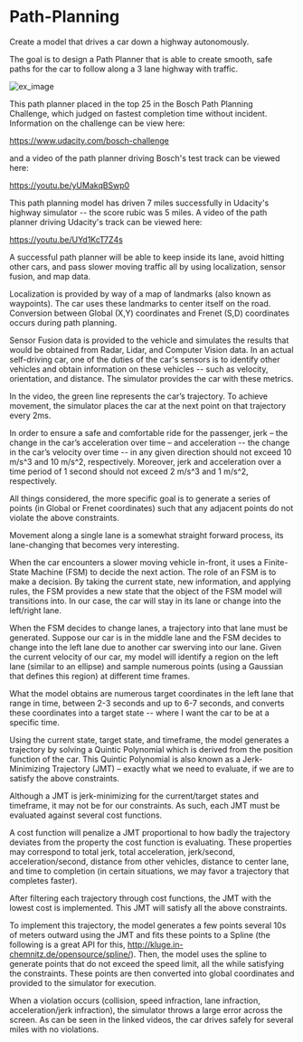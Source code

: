# Path-Planning
Create a model that drives a car down a highway autonomously.

The goal is to design a Path Planner that is able to create smooth, safe paths for the car to follow along a 3 lane highway with traffic.




![ex_image](https://raw.github.com/Shawn-Ricardo/Highway-Path-Planning/master/Eigen-3.3/simulator.png)




This path planner placed in the top 25 in the Bosch Path Planning Challenge, which judged on fastest completion time without incident. Information on the challenge can be view here:

https://www.udacity.com/bosch-challenge

and a video of the path planner driving Bosch's test track can be viewed here:

https://youtu.be/yUMakqBSwp0


This path planning model has driven 7 miles successfully in Udacity's highway simulator -- the score rubic was 5 miles. A video of the path planner driving Udacity's track can be viewed here:

https://youtu.be/UYd1KcT7Z4s


A successful path planner will be able to keep inside its lane, avoid hitting other cars, and pass slower moving traffic all by using localization, sensor fusion, and map data.

Localization is provided by way of a map of landmarks (also known as waypoints). The car uses these landmarks to center itself on the road. Conversion between Global (X,Y) coordinates and Frenet (S,D) coordinates occurs during path planning.

Sensor Fusion data is provided to the vehicle and simulates the results that would be obtained from Radar, Lidar, and Computer Vision data. In an actual self-driving car, one of the duties of the car's sensors is to identify other vehicles and obtain information on these vehicles -- such as velocity, orientation, and distance. The simulator provides the car with these metrics.

In the video, the green line represents the car’s trajectory. To achieve movement, the simulator places the car at the next point on that trajectory every 2ms. 

In order to ensure a safe and comfortable ride for the passenger, jerk – the change in the car’s acceleration over time – and acceleration -- the change in the car’s velocity over time -- in any given direction should not exceed 10 m/s^3 and 10 m/s^2, respectively. Moreover, jerk and acceleration over a time period of 1 second should not exceed 2 m/s^3 and 1 m/s^2, respectively. 

All things considered, the more specific goal is to generate a series of points (in Global or Frenet coordinates) such that any adjacent points do not violate the above constraints. 

Movement along a single lane is a somewhat straight forward process, its lane-changing that becomes very interesting.

When the car encounters a slower moving vehicle in-front, it uses a Finite-State Machine (FSM) to decide the next action. The role of an FSM is to make a decision. By taking the current state, new information, and applying rules, the FSM provides a new state that the object of the FSM model will transitions into. In our case, the car will stay in its lane or change into the left/right lane.


When the FSM decides to change lanes, a trajectory into that lane must be generated. Suppose our car is in the middle lane and the FSM decides to change into the left lane due to another car swerving into our lane. Given the current velocity of our car, my model will identify a region on the left lane (similar to an ellipse) and sample numerous points (using a Gaussian that defines this region) at different time frames. 

What the model obtains are numerous target coordinates in the left lane that range in time, between 2-3 seconds and up to 6-7 seconds, and converts these coordinates into a target state -- where I want the car to be at a specific time.

Using the current state, target state, and timeframe, the model generates a trajectory by solving a Quintic Polynomial which is derived from the position function of the car. This Quintic Polynomial is also known as a Jerk-Minimizing Trajectory (JMT) – exactly what we need to evaluate, if we are to satisfy the above constraints.

Although a JMT is jerk-minimizing for the current/target states and timeframe, it may not be for our constraints. As such, each JMT must be evaluated against several cost functions.

A cost function will penalize a JMT proportional to how badly the trajectory deviates from the property the cost function is evaluating. These properties may correspond to total jerk, total acceleration, jerk/second, acceleration/second, distance from other vehicles, distance to center lane, and time to completion (in certain situations, we may favor a trajectory that completes faster). 

After filtering each trajectory through cost functions, the JMT with the lowest cost is implemented. This JMT will satisfy all the above constraints.

To implement this trajectory, the model generates a few points several 10s of meters outward using the JMT and fits these points to a Spline (the following is a great API for this, http://kluge.in-chemnitz.de/opensource/spline/). Then, the model uses the spline to generate points that do not exceed the speed limit, all the while satisfying the constraints. These points are then converted into global coordinates and provided to the simulator for execution.

When a violation occurs (collision, speed infraction, lane infraction, acceleration/jerk infraction), the simulator throws a large error across the screen. As can be seen in the linked videos, the car drives safely for several miles with no violations.
